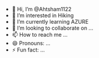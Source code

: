 - 👋 Hi, I’m @Ahtsham1122
- 👀 I’m interested in Hiking
- 🌱 I’m currently learning AZURE
- 💞️ I’m looking to collaborate on ...
- 📫 How to reach me ...
- 😄 Pronouns: ...
- ⚡ Fun fact: ...

<!---
Ahtsham1122/Ahtsham1122 is a ✨ special ✨ repository because its `README.md` (this file) appears on your GitHub profile.
You can click the Preview link to take a look at your changes.
--->
